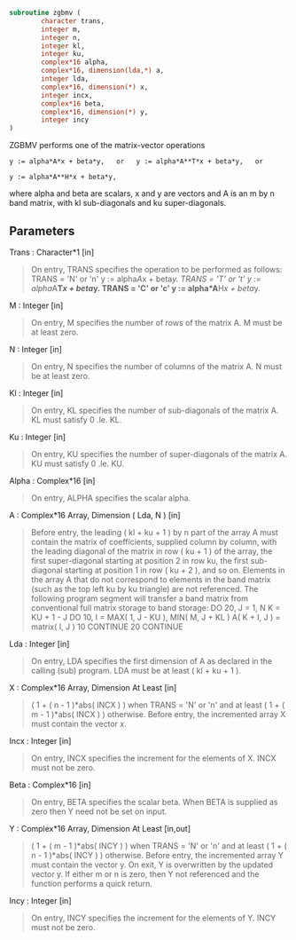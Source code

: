 ```fortran
subroutine zgbmv (
		character trans,
		integer m,
		integer n,
		integer kl,
		integer ku,
		complex*16 alpha,
		complex*16, dimension(lda,*) a,
		integer lda,
		complex*16, dimension(*) x,
		integer incx,
		complex*16 beta,
		complex*16, dimension(*) y,
		integer incy
)
```

 ZGBMV  performs one of the matrix-vector operations

    y := alpha*A*x + beta*y,   or   y := alpha*A**T*x + beta*y,   or

    y := alpha*A**H*x + beta*y,

 where alpha and beta are scalars, x and y are vectors and A is an
 m by n band matrix, with kl sub-diagonals and ku super-diagonals.

## Parameters
Trans : Character*1 [in]
> On entry, TRANS specifies the operation to be performed as
> follows:
> TRANS = 'N' or 'n'   y := alpha*A*x + beta*y.
> TRANS = 'T' or 't'   y := alpha*A**T*x + beta*y.
> TRANS = 'C' or 'c'   y := alpha*A**H*x + beta*y.

M : Integer [in]
> On entry, M specifies the number of rows of the matrix A.
> M must be at least zero.

N : Integer [in]
> On entry, N specifies the number of columns of the matrix A.
> N must be at least zero.

Kl : Integer [in]
> On entry, KL specifies the number of sub-diagonals of the
> matrix A. KL must satisfy  0 .le. KL.

Ku : Integer [in]
> On entry, KU specifies the number of super-diagonals of the
> matrix A. KU must satisfy  0 .le. KU.

Alpha : Complex*16 [in]
> On entry, ALPHA specifies the scalar alpha.

A : Complex*16 Array, Dimension ( Lda, N ) [in]
> Before entry, the leading ( kl + ku + 1 ) by n part of the
> array A must contain the matrix of coefficients, supplied
> column by column, with the leading diagonal of the matrix in
> row ( ku + 1 ) of the array, the first super-diagonal
> starting at position 2 in row ku, the first sub-diagonal
> starting at position 1 in row ( ku + 2 ), and so on.
> Elements in the array A that do not correspond to elements
> in the band matrix (such as the top left ku by ku triangle)
> are not referenced.
> The following program segment will transfer a band matrix
> from conventional full matrix storage to band storage:
> DO 20, J = 1, N
> K = KU + 1 - J
> DO 10, I = MAX( 1, J - KU ), MIN( M, J + KL )
> A( K + I, J ) = matrix( I, J )
> 10    CONTINUE
> 20 CONTINUE

Lda : Integer [in]
> On entry, LDA specifies the first dimension of A as declared
> in the calling (sub) program. LDA must be at least
> ( kl + ku + 1 ).

X : Complex*16 Array, Dimension At Least [in]
> ( 1 + ( n - 1 )*abs( INCX ) ) when TRANS = 'N' or 'n'
> and at least
> ( 1 + ( m - 1 )*abs( INCX ) ) otherwise.
> Before entry, the incremented array X must contain the
> vector x.

Incx : Integer [in]
> On entry, INCX specifies the increment for the elements of
> X. INCX must not be zero.

Beta : Complex*16 [in]
> On entry, BETA specifies the scalar beta. When BETA is
> supplied as zero then Y need not be set on input.

Y : Complex*16 Array, Dimension At Least [in,out]
> ( 1 + ( m - 1 )*abs( INCY ) ) when TRANS = 'N' or 'n'
> and at least
> ( 1 + ( n - 1 )*abs( INCY ) ) otherwise.
> Before entry, the incremented array Y must contain the
> vector y. On exit, Y is overwritten by the updated vector y.
> If either m or n is zero, then Y not referenced and the function
> performs a quick return.

Incy : Integer [in]
> On entry, INCY specifies the increment for the elements of
> Y. INCY must not be zero.

